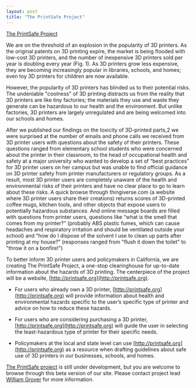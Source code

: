 ```yaml
---
layout: post
title: "The PrintSafe Project"
---
```


[The PrintSafe Project](http://printsafe.org)

We are on the threshold of an explosion in the popularity of 3D printers.  As the original patents on 3D printing expire, the market is being flooded with low-cost 3D printers, and the number of inexpensive 3D printers sold per year is doubling every year (Fig. 1).  As 3D printers grow less expensive, they are becoming increasingly popular in libraries, schools, and homes; even toy 3D printers for children are now available.

However, the popularity of 3D printers has blinded us to their potential risks.  The undeniable "coolness" of 3D printing distracts us from the reality that 3D printers are like tiny factories; the materials they use and waste they generate can be hazardous to our health and the environment.  But unlike factories, 3D printers are largely unregulated and are being welcomed into our schools and homes.

After we published our findings on the toxicity of 3D-printed parts,2 we were surprised at the number of emails and phone calls we received from 3D printer users with questions about the safety of their printers.  These questions ranged from elementary school students who were concerned about the printer in their classroom, to the head of occupational health and safety at a major university who wanted to develop a set of “best practices” for 3D printer users on her campus but was unable to find official guidance on 3D printer safety from printer manufacturers or regulatory groups.
As a result, most 3D printer users are completely unaware of the health and environmental risks of their printers and have no clear place to go to learn about these risks.  A quick browse through thingiverse.com (a website where 3D printer users share their creations) returns scores of 3D-printed coffee mugs, kitchen tools, and other objects that expose users to potentially hazardous substances.  And online message boards are filled with questions from printer users, questions like “what is the smell that comes from my printer?” (probably ABS plastic fumes, which can cause headaches and respiratory irritation and should be ventilated outside your school) and “how do I dispose of the solvent I use to clean up parts after printing at my house?” (responses ranged from "flush it down the toilet" to "throw it on a bonfire!")

To better inform 3D printer users and policymakers in California, we are creating The PrintSafe Project, a one-stop clearinghouse for up-to-date information about the hazards of 3D printing.  The centerpiece of the project will be a website, [http://printsafe.org](http://printsafe.org).

 - For users who already own a 3D printer, [http://printsafe.org](http://printsafe.org) will provide information about health and environmental hazards specific to the user’s specific type of printer and advice on how to reduce these hazards.

 - For users who are considering purchasing a 3D printer, [http://printsafe.org](http://printsafe.org) will guide the user in selecting the least-hazardous type of printer for their specific needs.

 - Policymakers at the local and state level can use [http://printsafe.org](http://printsafe.org) as a resource when drafting guidelines about safe use of 3D printers in our businesses, schools, and homes.

[The PrintSafe project](http://printsafe.org) is still under development, but you are welcome to browse through this beta version of our site. Please contact project lead [William Grover](mailto:wgrover@engr.ucr.edu) for more information.

